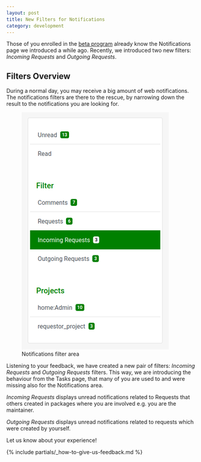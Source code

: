 ```yaml
---
layout: post
title: New Filters for Notifications
category: development
---
```


Those of you enrolled in the [beta program](https://openbuildservice.org/2018/10/04/the-beta-program)
already know the Notifications page we introduced a while ago.
Recently, we introduced two new filters: _Incoming Requests_ and _Outgoing Requests_.

## Filters Overview

During a normal day, you may receive a big amount of web notifications. The notifications filters are there
to the rescue, by narrowing down the result to the notifications you are looking for.

<figure>
  <img src="/images/posts/notifications_incoming_outgoing_filters.png" alt="Notifications filter area" />
  <figcaption>Notifications filter area</figcaption>
</figure>

Listening to your feedback, we have created a new pair of filters: _Incoming Requests_ and _Outgoing Requests_ filters.
This way, we are introducing the behaviour from the Tasks page, that many of you are used to and were missing also for
the Notifications area.

_Incoming Requests_ displays unread notifications related to Requests that others created in packages
where you are involved e.g. you are the maintainer.

_Outgoing Requests_ displays unread notifications related to requests which were created by yourself.

Let us know about your experience!

{% include partials/_how-to-give-us-feedback.md %}
